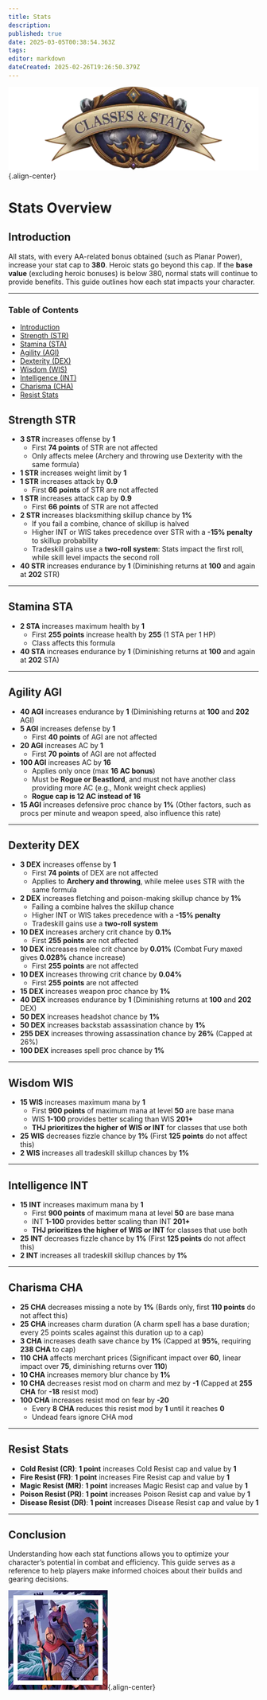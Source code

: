```yaml
---
title: Stats
description: 
published: true
date: 2025-03-05T00:38:54.363Z
tags: 
editor: markdown
dateCreated: 2025-02-26T19:26:50.379Z
---
```


![statsandclasses.webp](/classes-and-abilities/statsandclasses.webp){.align-center}

# Stats Overview

## Introduction

All stats, with every AA-related bonus obtained (such as Planar Power), increase your stat cap to **380**. Heroic stats go beyond this cap. If the **base value** (excluding heroic bonuses) is below 380, normal stats will continue to provide benefits. This guide outlines how each stat impacts your character.

---

### Table of Contents

- [Introduction](#introduction)
- [Strength (STR)](#strength-str)
- [Stamina (STA)](#stamina-sta)
- [Agility (AGI)](#agility-agi)
- [Dexterity (DEX)](#dexterity-dex)
- [Wisdom (WIS)](#wisdom-wis)
- [Intelligence (INT)](#intelligence-int)
- [Charisma (CHA)](#charisma-cha)
- [Resist Stats](#resist-stats)



## Strength STR

-   **3 STR** increases offense by **1**
    -   First **74 points** of STR are not affected
    -   Only affects melee (Archery and throwing use Dexterity with the same formula)
-   **1 STR** increases weight limit by **1**
-   **1 STR** increases attack by **0.9**
    -   First **66 points** of STR are not affected
-   **1 STR** increases attack cap by **0.9**
    -   First **66 points** of STR are not affected
-   **2 STR** increases blacksmithing skillup chance by **1%**
    -   If you fail a combine, chance of skillup is halved
    -   Higher INT or WIS takes precedence over STR with a **\-15% penalty** to skillup probability
    -   Tradeskill gains use a **two-roll system**: Stats impact the first roll, while skill level impacts the second roll
-   **40 STR** increases endurance by **1** (Diminishing returns at **100** and again at **202** STR)

---

## Stamina STA

-   **2 STA** increases maximum health by **1**
    -   First **255 points** increase health by **255** (1 STA per 1 HP)
    -   Class affects this formula
-   **40 STA** increases endurance by **1** (Diminishing returns at **100** and again at **202** STA)

---

## Agility AGI

-   **40 AGI** increases endurance by **1** (Diminishing returns at **100** and **202** AGI)
-   **5 AGI** increases defense by **1**
    -   First **40 points** of AGI are not affected
-   **20 AGI** increases AC by **1**
    -   First **70 points** of AGI are not affected
-   **100 AGI** increases AC by **16**
    -   Applies only once (max **16 AC bonus**)
    -   Must be **Rogue or Beastlord**, and must not have another class providing more AC (e.g., Monk weight check applies)
    -   **Rogue cap is 12 AC instead of 16**
-   **15 AGI** increases defensive proc chance by **1%** (Other factors, such as procs per minute and weapon speed, also influence this rate)

---

## Dexterity DEX

-   **3 DEX** increases offense by **1**
    -   First **74 points** of DEX are not affected
    -   Applies to **Archery and throwing**, while melee uses STR with the same formula
-   **2 DEX** increases fletching and poison-making skillup chance by **1%**
    -   Failing a combine halves the skillup chance
    -   Higher INT or WIS takes precedence with a **\-15% penalty**
    -   Tradeskill gains use a **two-roll system**
-   **10 DEX** increases archery crit chance by **0.1%**
    -   First **255 points** are not affected
-   **10 DEX** increases melee crit chance by **0.01%** (Combat Fury maxed gives **0.028%** chance increase)
    -   First **255 points** are not affected
-   **10 DEX** increases throwing crit chance by **0.04%**
    -   First **255 points** are not affected
-   **15 DEX** increases weapon proc chance by **1%**
-   **40 DEX** increases endurance by **1** (Diminishing returns at **100** and **202** DEX)
-   **50 DEX** increases headshot chance by **1%**
-   **50 DEX** increases backstab assassination chance by **1%**
-   **255 DEX** increases throwing assassination chance by **26%** (Capped at 26%)
-   **100 DEX** increases spell proc chance by **1%**

---

## Wisdom WIS

-   **15 WIS** increases maximum mana by **1**
    -   First **900 points** of maximum mana at level **50** are base mana
    -   WIS **1-100** provides better scaling than WIS **201+**
    -   **THJ prioritizes the higher of WIS or INT** for classes that use both
-   **25 WIS** decreases fizzle chance by **1%** (First **125 points** do not affect this)
-   **2 WIS** increases all tradeskill skillup chances by **1%**

---

## Intelligence INT

-   **15 INT** increases maximum mana by **1**
    -   First **900 points** of maximum mana at level **50** are base mana
    -   INT **1-100** provides better scaling than INT **201+**
    -   **THJ prioritizes the higher of WIS or INT** for classes that use both
-   **25 INT** decreases fizzle chance by **1%** (First **125 points** do not affect this)
-   **2 INT** increases all tradeskill skillup chances by **1%**

---

## Charisma CHA

-   **25 CHA** decreases missing a note by **1%** (Bards only, first **110 points** do not affect this)
-   **25 CHA** increases charm duration (A charm spell has a base duration; every 25 points scales against this duration up to a cap)
-   **3 CHA** increases death save chance by **1%** (Capped at **95%**, requiring **238 CHA** to cap)
-   **110 CHA** affects merchant prices (Significant impact over **60**, linear impact over **75**, diminishing returns over **110**)
-   **10 CHA** increases memory blur chance by **1%**
-   **10 CHA** decreases resist mod on charm and mez by **\-1** (Capped at **255 CHA** for **\-18** resist mod)
-   **100 CHA** increases resist mod on fear by **\-20**
    -   Every **8 CHA** reduces this resist mod by **1** until it reaches **0**
    -   Undead fears ignore CHA mod

---

## Resist Stats

-   **Cold Resist (CR)**: **1 point** increases Cold Resist cap and value by **1**
-   **Fire Resist (FR)**: **1 point** increases Fire Resist cap and value by **1**
-   **Magic Resist (MR)**: **1 point** increases Magic Resist cap and value by **1**
-   **Poison Resist (PR)**: **1 point** increases Poison Resist cap and value by **1**
-   **Disease Resist (DR)**: **1 point** increases Disease Resist cap and value by **1**

---

## Conclusion

Understanding how each stat functions allows you to optimize your character’s potential in combat and efficiency. This guide serves as a reference to help players make informed choices about their builds and gearing decisions.

![pagebreak6.webp](/pagebreak6.webp){.align-center}